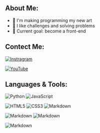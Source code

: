 ## About Me:

- :art: I'm making programming my new art
- :wrench: I like challenges and solving problems
- :dart: Current goal: become a front-end

## Contect Me:

[![Instragram](https://img.shields.io/badge/Instagram-000000?style=flat-square&logo=instagram&logoColor=white)](https://www.instagram.com/adelino.dev/)

[![YouTube](https://img.shields.io/badge/YouTube-000000?style=flat-square&logo=youtube&logoColor=white)](https://www.youtube.com/channel/UCHnO2YJ6VWsFZBwdx26TkxQ)


## Languages & Tools:
![Python](https://img.shields.io/badge/Python-27225A?style=flat-square&logo=python&logoColor=white)
![JavaScript](https://img.shields.io/badge/JavaScript-27225A?style=flat-square&logo=javascript&logoColor=white)

![HTML5](https://img.shields.io/badge/HTML5-27225A?style=flat-square&logo=html5&logoColor=white)
![CSS3](https://img.shields.io/badge/css3-27225A?style=flat-square&logo=css3&logoColor=white)
![Markdown](https://img.shields.io/badge/Markdown-27225A?style=flat-square&logo=markdown&logoColor=white)

![Markdown](https://img.shields.io/badge/Figma-27225A?style=flat-square&logo=figma&logoColor=white)
![Markdown](https://img.shields.io/badge/Canva-27225A?style=flat-square&logo=canva&logoColor=white)

![Markdown](https://img.shields.io/badge/Trello-27225A?style=flat-square&logo=trello&logoColor=white)
